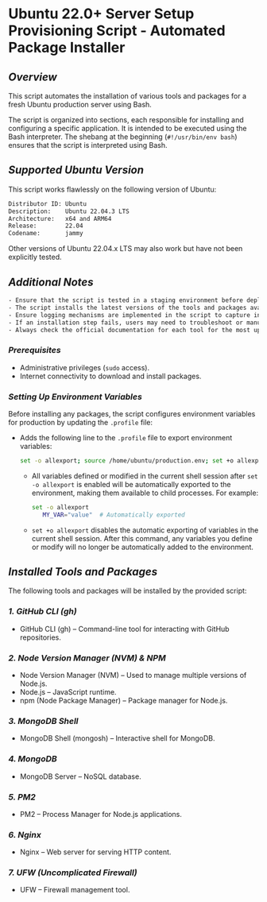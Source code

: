 # Ubuntu 22.0+ Server Setup Provisioning Script - Automated Package Installer

## _Overview_
This script automates the installation of various tools and packages for a fresh Ubuntu production server using Bash.

The script is organized into sections, each responsible for installing and configuring a specific application. It is intended to be executed using the Bash interpreter. The shebang at the beginning (`#!/usr/bin/env bash`) ensures that the script is interpreted using Bash.

## _Supported Ubuntu Version_
This script works flawlessly on the following version of Ubuntu:

```bash
Distributor ID: Ubuntu
Description:    Ubuntu 22.04.3 LTS
Architecture:   x64 and ARM64
Release:        22.04
Codename:       jammy
```
Other versions of Ubuntu 22.04.x LTS may also work but have not been explicitly tested.

## _Additional Notes_
```bash
- Ensure that the script is tested in a staging environment before deploying it to production.
- The script installs the latest versions of the tools and packages available at the time of execution by using official repositories or package managers.
- Ensure logging mechanisms are implemented in the script to capture installation steps and errors.
- If an installation step fails, users may need to troubleshoot or manually complete the installation process.
- Always check the official documentation for each tool for the most up-to-date information.
```

### _Prerequisites_
- Administrative privileges (`sudo` access).
- Internet connectivity to download and install packages.

### _Setting Up Environment Variables_
Before installing any packages, the script configures environment variables for production by updating the `.profile` file:

- Adds the following line to the `.profile` file to export environment variables:
   
   ```bash
   set -o allexport; source /home/ubuntu/production.env; set +o allexport
   ```
   - All variables defined or modified in the current shell session after   `set -o allexport` is enabled will be automatically exported to the environment, making them available to child processes. For example:
      ```bash
      set -o allexport
         MY_VAR="value"  # Automatically exported
      ```
   - `set +o allexport` disables the automatic exporting of variables in the current shell session. After this command, any variables you define or modify will no longer be automatically added to the environment.

## _Installed Tools and Packages_

The following tools and packages will be installed by the provided script:

### _1. GitHub CLI (gh)_
- GitHub CLI (gh) – Command-line tool for interacting with GitHub repositories.

### _2. Node Version Manager (NVM) & NPM_
- Node Version Manager (NVM) – Used to manage multiple versions of Node.js.
- Node.js – JavaScript runtime.
- npm (Node Package Manager) – Package manager for Node.js.

### _3. MongoDB Shell_
- MongoDB Shell (mongosh) – Interactive shell for MongoDB.

### _4. MongoDB_
- MongoDB Server – NoSQL database.

### _5. PM2_
- PM2 – Process Manager for Node.js applications.

### _6. Nginx_
- Nginx – Web server for serving HTTP content.

### _7. UFW (Uncomplicated Firewall)_
- UFW – Firewall management tool.
